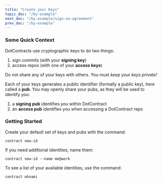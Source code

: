 ```yaml
---
title: "Create your Keys"
topic_doc: "/by-example"
next_doc: "/by-example/sign-an-agreement"
prev_doc: "/by-example"
---
```


### Some Quick Context

DotContracts use cryptographic keys to do two things:

1. sign commits (with your **signing key**)
2. access repos (with one of your **access keys**)

Do not share any of your keys with others. You must *keep your keys private!* 

Each of your keys generates a public identifier (formally a public key), here called a **pub**. You may openly share your pubs, as they will be used to identify you:

1. a **signing pub** identifies you within DotContract
2. an **access pub** identifies you when accessing a DotContract repo

### Getting Started

Create your default set of keys and pubs with the command:
```
contract new-id
```

If you need additional identities, name them:
```
contract new-id --name me@work
```

To see a list of your available identities, use the command:
```
contract whoami
```